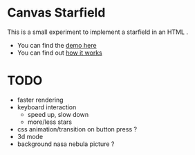 Canvas Starfield
================

This is a small experiment to implement a starfield in an HTML <canvas>.

 * You can find the [demo here](http://codeincomplete.com/)
 * You can find out [how it works](http://codeincomplete.com/)

TODO
====
 * faster rendering
 * keyboard interaction
   - speed up, slow down
   - more/less stars
 * css animation/transition on button press ?
 * 3d mode
 * background nasa nebula picture ?
